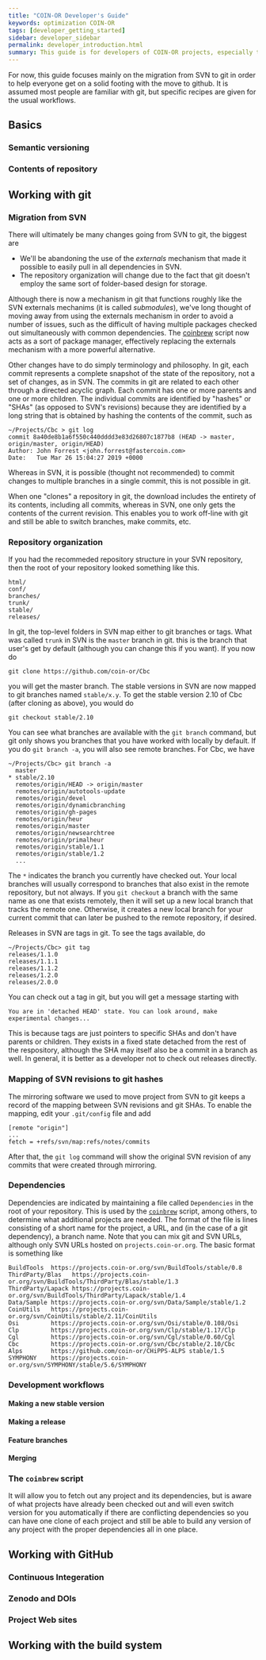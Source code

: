 ```yaml
---
title: "COIN-OR Developer's Guide"
keywords: optimization COIN-OR
tags: [developer_getting_started]
sidebar: developer_sidebar
permalink: developer_introduction.html
summary: This guide is for developers of COIN-OR projects, especially those that use the COIN-OR build system.
---
```


For now, this guide focuses mainly on the migration from SVN to git in order
to help everyone get on a solid footing with the move to github. It is assumed
most people are familiar with git, but specific recipes are given for the usual workflows. 

## Basics

### Semantic versioning

### Contents of repository

## Working with git

### Migration from SVN

There will ultimately be many changes going from SVN to git, the biggest are

  * We'll be abandoning the use of the _externals_ mechanism that made it
  possible to easily pull in all dependencies in SVN.
  * The repository organization will change due to the fact that git doesn't
  employ the same sort of folder-based design for storage.

Although there is now a mechanism in git that functions
roughly like the SVN externals mechanims (it is called _submodules_), we've
long thought of moving away from using the externals mechanism in order to
avoid a number of issues, such as the difficult of having multiple packages
checked out simultaneously with common dependencies. The
[coinbrew](#coinbrew) script now acts as a sort of
package manager, effectively replacing the externals mechanism with a more
powerful alternative.

Other changes have to do simply terminology and philosophy. In git, each
commit represents a complete snapshot of the state of the repository, not a
set of changes, as in SVN. The commits in git are related to each other
through a directed acyclic graph. Each commit has one or more parents and one
or more children. The individual commits are identified by "hashes" or "SHAs"
(as opposed to SVN's revisions) because they are identified by a long string
that is obtained by hashing the contents of the commit, such as
```
~/Projects/Cbc > git log
commit 8a40de8b1a6f550c440dddd3e83d26807c1877b8 (HEAD -> master, origin/master, origin/HEAD)
Author: John Forrest <john.forrest@fastercoin.com>
Date:   Tue Mar 26 15:04:27 2019 +0000
```
Whereas in SVN, it is possible (thought not recommended) to commit changes to
multiple branches in a single commit, this is not possible in git.

When one "clones" a repository in git, the download includes the entirety of its contents,
including all commits, whereas in SVN, one only gets the contents of the
current revision. This enables you to work off-line with git and still be able
to switch branches, make commits, etc. 

### Repository organization

If you had the recommeded repository structure in your SVN repository, then
the root of your repository looked something like this.
```
html/
conf/
branches/
trunk/
stable/
releases/
```
In git, the top-level folders in SVN map either to git branches or tags. What was
called `trunk` in SVN is the `master` branch in git. this is the branch that
user's get by default (although you can change this if you want). If you now
do
```
git clone https://github.com/coin-or/Cbc
```
you will get the master branch. The stable versions in SVN are now mapped to
git branches named `stable/x.y`. To get the stable version 2.10 of Cbc (after
cloning as above), you would do
```
git checkout stable/2.10
```
You can see what branches are available with the `git branch` command, but git
only shows you branches that you have worked with locally by default. If you
do `git branch -a`, you will also see remote branches. For Cbc, we have
```
~/Projects/Cbc> git branch -a
  master
* stable/2.10
  remotes/origin/HEAD -> origin/master
  remotes/origin/autotools-update
  remotes/origin/devel
  remotes/origin/dynamicbranching
  remotes/origin/gh-pages
  remotes/origin/heur
  remotes/origin/master
  remotes/origin/newsearchtree
  remotes/origin/primalheur
  remotes/origin/stable/1.1
  remotes/origin/stable/1.2
  ...
```
The `*` indicates the branch you currently have checked out. Your local
branches will usually correspond to branches that also exist in the remote
repository, but not always. If you `git checkout` a branch with the same name as
one that exists remotely, then it will set up a new local branch that tracks
the remote one. Otherwise, it creates a new local branch for your current
commit that can later be pushed to the remote repository, if desired.

Releases in SVN are tags in git. To see the tags available, do
```
~/Projects/Cbc> git tag
releases/1.1.0
releases/1.1.1
releases/1.1.2
releases/1.2.0
releases/2.0.0
```
You can check out a tag in git, but you will get a message starting with
```
You are in 'detached HEAD' state. You can look around, make experimental changes...
```
This is because tags are just pointers to specific SHAs and don't have parents
or children. They exists in a fixed state detached from the rest of the
respository, although the SHA may itself also be a commit in a branch as well.
In general, it is better as a developer not to check out releases directly. 

### Mapping of SVN revisions to git hashes

The mirroring software we used to move project from SVN to git keeps a record
of the mapping between SVN revisions and git SHAs. To enable the mapping, edit
your `.git/config` file and add
```
[remote "origin"]
...
fetch = +refs/svn/map:refs/notes/commits
```
After that, the `git log` command will show the original SVN revision of any
commits that were created through mirroring.

### Dependencies

Dependencies are indicated by maintaining a file called `Dependencies` in the
root of your repository. This is used by the [`coinbrew`](#coinbrew) script,
among others, to determine what additional projects are needed. The format of
the file is lines consisting of a short name for the project, a URL, and (in
the case of a git dependency), a branch name. Note that you can mix git and
SVN URLs, although only SVN URLs hosted on `projects.coin-or.org`. The basic
format is something like
```
BuildTools  https://projects.coin-or.org/svn/BuildTools/stable/0.8
ThirdParty/Blas   https://projects.coin-or.org/svn/BuildTools/ThirdParty/Blas/stable/1.3
ThirdParty/Lapack https://projects.coin-or.org/svn/BuildTools/ThirdParty/Lapack/stable/1.4
Data/Sample https://projects.coin-or.org/svn/Data/Sample/stable/1.2
CoinUtils   https://projects.coin-or.org/svn/CoinUtils/stable/2.11/CoinUtils
Osi         https://projects.coin-or.org/svn/Osi/stable/0.108/Osi
Clp         https://projects.coin-or.org/svn/Clp/stable/1.17/Clp
Cgl         https://projects.coin-or.org/svn/Cgl/stable/0.60/Cgl
Cbc         https://projects.coin-or.org/svn/Cbc/stable/2.10/Cbc
Alps        https://github.com/coin-or/CHiPPS-ALPS stable/1.5
SYMPHONY    https://projects.coin-or.org/svn/SYMPHONY/stable/5.6/SYMPHONY
```

### Development workflows

#### Making a new stable version

#### Making a release

#### Feature branches

#### Merging

### The `coinbrew` script

It will allow you to fetch out any project and its
dependencies, but is aware of what projects have already been checked out and
will even switch version for you automatically if there are conflicting
dependencies so you can have one clone of each project and still be able to
build any version of any project with the proper dependencies all in one
place.

## Working with GitHub

### Continuous Integeration

### Zenodo and DOIs

### Project Web sites

## Working with the build system

